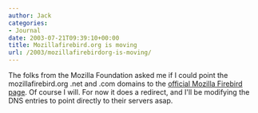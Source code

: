```yaml
---
author: Jack
categories:
- Journal
date: 2003-07-21T09:39:10+00:00
title: Mozillafirebird.org is moving
url: /2003/mozillafirebirdorg-is-moving/
---
```


The folks from the Mozilla Foundation asked me if I could point the mozillafirebird.org .net and .com domains to the [official Mozilla Firebird page][1]. Of course I will. For now it does a redirect, and I'll be modifying the DNS entries to point directly to their servers asap.

 [1]: http://www.texturizer.net/firebird/ "Visit the mozilla firebird page"